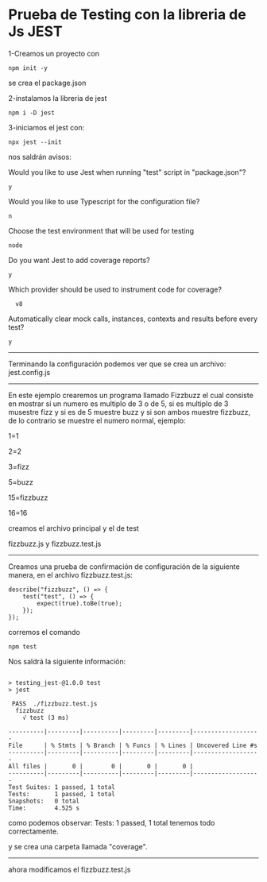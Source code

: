 # Prueba de Testing con la libreria de Js JEST

1-Creamos un proyecto con 

```
npm init -y 
```

se crea el package.json 

2-instalamos la libreria de jest

```
npm i -D jest

```

3-iniciamos el jest con:

```
npx jest --init
```

nos saldrán avisos: 

Would you like to use Jest when running "test" script in "package.json"?

```
y
```

Would you like to use Typescript for the configuration file? 

```
n
```

Choose the test environment that will be used for testing

```
node
```

Do you want Jest to add coverage reports?

```
y
```

Which provider should be used to instrument code for coverage?

```
  v8
```

Automatically clear mock calls, instances, contexts and results before every test?

```
y
```

---

Terminando la configuración podemos ver que se crea un archivo: jest.config.js

---

En este ejemplo crearemos un programa llamado Fizzbuzz el cual consiste en mostrar si un numero es multiplo de 3 o de 5, si es multiplo de 3 musestre fizz y si es de 5 muestre buzz y si son ambos muestre fizzbuzz, de lo contrario se muestre el numero normal, ejemplo:

1=1

2=2

3=fizz

5=buzz

15=fizzbuzz

16=16

creamos el archivo principal y el de test

fizzbuzz.js  y fizzbuzz.test.js

---

Creamos una prueba de confirmación de configuración de la siguiente manera, en el archivo fizzbuzz.test.js:

```
describe("fizzbuzz", () => {
    test("test", () => {
        expect(true).toBe(true);
    });
});
```



corremos el comando

```
npm test
```

Nos saldrá la siguiente información:

```

> testing_jest-@1.0.0 test
> jest

 PASS  ./fizzbuzz.test.js                                                                                                                 
  fizzbuzz
    √ test (3 ms)                                                                                                                         
                                                                                                                                          
----------|---------|----------|---------|---------|-------------------                                                                   
File      | % Stmts | % Branch | % Funcs | % Lines | Uncovered Line #s                                                                    
----------|---------|----------|---------|---------|-------------------
All files |       0 |        0 |       0 |       0 | 
----------|---------|----------|---------|---------|-------------------
Test Suites: 1 passed, 1 total
Tests:       1 passed, 1 total
Snapshots:   0 total
Time:        4.525 s
```

como podemos observar: Tests: 1 passed, 1 total  tenemos todo correctamente.

y se crea una carpeta llamada "coverage".

---

ahora modificamos el fizzbuzz.test.js
